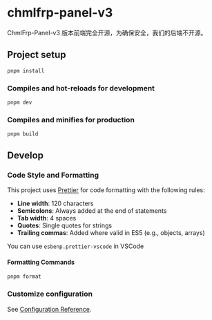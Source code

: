 # chmlfrp-panel-v3

ChmlFrp-Panel-v3 版本前端完全开源，为确保安全，我们的后端不开源。

## Project setup

```
pnpm install
```

### Compiles and hot-reloads for development

```
pnpm dev
```

### Compiles and minifies for production

```
pnpm build
```

## Develop

### Code Style and Formatting

This project uses [Prettier](https://prettier.io/) for code formatting with the following rules:

- **Line width**: 120 characters
- **Semicolons**: Always added at the end of statements
- **Tab width**: 4 spaces
- **Quotes**: Single quotes for strings
- **Trailing commas**: Added where valid in ES5 (e.g., objects, arrays)

You can use `esbenp.prettier-vscode` in VSCode

#### Formatting Commands

```
pnpm format
```

### Customize configuration

See [Configuration Reference](https://cli.vuejs.org/config/).
